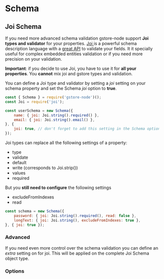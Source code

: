 # Schema

## Joi Schema

If you need more advanced schema validation gstore-node support **Joi types and validator** for your properties. [Joi ](https://www.npmjs.com/package/joi)is a powerful schema description language with a [great API](https://github.com/hapijs/joi/blob/v13.0.1/API.md) to validate your fields. It it specially useful for complex embedded entities validation or if you need more precision on your validation.

**Important**: if you decide to use Joi, you have to use it for **all your properties**. You **cannot** mix joi and gstore types and validation.

You can define a Joi type and validator by setting a _joi_ setting on your schema property and set the Schema *joi* option to **true**.

```js
const { Schema } = require('gstore-node')();
const Joi = require('joi');

const userSchema = new Schema({
    name: { joi: Joi.string().required() },
    email: { joi: Joi.string().email() },
}, {
    joi: true, // don't forget to add this setting in the Schema options
});
```

Joi types can replace all the following settings of a property:

- type
- validate
- default
- write (corresponds to Joi.strip())
- values
- required

But you **still need to configure** the following settings

- excludeFromIndexes
- read

```js
const schema = new Schema({
    password: { joi: Joi.string().required(), read: false },
    longText: { joi: Joi.string(), excludeFromIndexes: true },
}, { joi: true });

```

### Advanced

If you need even more control over the schema validation you can define an *extra* setting on for joi. This will be applied on the complete Joi Schema object type.




### Options



